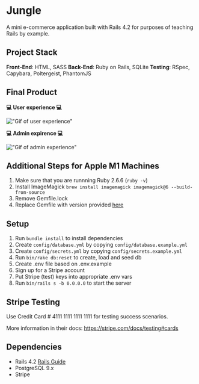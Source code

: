 # Jungle

A mini e-commerce application built with Rails 4.2 for purposes of teaching Rails by example.

## Project Stack

**Front-End**: HTML, SASS
**Back-End**: Ruby on Rails, SQLite
**Testing**: RSpec, Capybara, Poltergeist, PhantomJS

## Final Product

**:computer: User experience :computer:**

!["Gif of user experience"](https://github.com/angel-sinn/LHL_jungle-app/blob/master/docs/jungle-app-purchase.gif)

**:computer: Admin expirence :computer:**

!["Gif of admin experience"](https://github.com/angel-sinn/LHL_jungle-app/blob/master/docs/jungle-app-admin.gif)

## Additional Steps for Apple M1 Machines

1. Make sure that you are runnning Ruby 2.6.6 (`ruby -v`)
1. Install ImageMagick `brew install imagemagick imagemagick@6 --build-from-source`
1. Remove Gemfile.lock
1. Replace Gemfile with version provided [here](https://gist.githubusercontent.com/FrancisBourgouin/831795ae12c4704687a0c2496d91a727/raw/ce8e2104f725f43e56650d404169c7b11c33a5c5/Gemfile)

## Setup

1. Run `bundle install` to install dependencies
2. Create `config/database.yml` by copying `config/database.example.yml`
3. Create `config/secrets.yml` by copying `config/secrets.example.yml`
4. Run `bin/rake db:reset` to create, load and seed db
5. Create .env file based on .env.example
6. Sign up for a Stripe account
7. Put Stripe (test) keys into appropriate .env vars
8. Run `bin/rails s -b 0.0.0.0` to start the server

## Stripe Testing

Use Credit Card # 4111 1111 1111 1111 for testing success scenarios.

More information in their docs: <https://stripe.com/docs/testing#cards>

## Dependencies

- Rails 4.2 [Rails Guide](http://guides.rubyonrails.org/v4.2/)
- PostgreSQL 9.x
- Stripe
